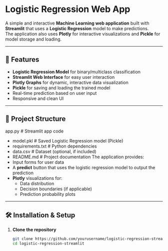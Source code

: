 # Logistic Regression Web App

A simple and interactive **Machine Learning web application** built with **Streamlit** that uses a **Logistic Regression** model to make predictions.  
The application also uses **Plotly** for interactive visualizations and **Pickle** for model storage and loading.

---

## 🚀 Features

- **Logistic Regression Model** for binary/multiclass classification
- **Streamlit Web Interface** for easy user interaction
- **Plotly Graphs** for dynamic, interactive data visualization
- **Pickle** for saving and loading the trained model
- Real-time prediction based on user input
- Responsive and clean UI

---

## 📂 Project Structure
app.py # Streamlit app code
- model.pkl # Saved Logistic Regression model (Pickle)
- requirements.txt # Python dependencies
- data.csv # Dataset (optional, if included)
- README.md # Project documentation
The application provides:
- Input forms for user data
- A **predict** button that uses the logistic regression model to output the prediction
- **Plotly** visualizations for:
  - Data distribution
  - Decision boundaries (if applicable)
  - Prediction probability plots

---

## 🛠️ Installation & Setup

1. **Clone the repository**
   ```bash
   git clone https://github.com/yourusername/logistic-regression-streamlit.git
   cd logistic-regression-streamlit
